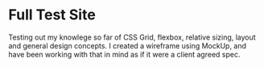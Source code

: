 Full Test Site
===

Testing out my knowlege so far of CSS Grid, flexbox, relative sizing, layout and general design concepts. 
I created a wireframe using MockUp, and have been working with that in mind as if it were a client agreed spec. 